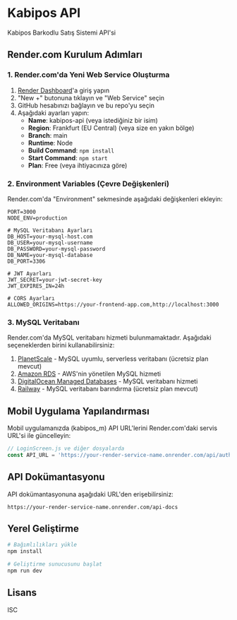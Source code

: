 # Kabipos API

Kabipos Barkodlu Satış Sistemi API'si

## Render.com Kurulum Adımları

### 1. Render.com'da Yeni Web Service Oluşturma

1. [Render Dashboard](https://dashboard.render.com/)'a giriş yapın
2. "New +" butonuna tıklayın ve "Web Service" seçin
3. GitHub hesabınızı bağlayın ve bu repo'yu seçin
4. Aşağıdaki ayarları yapın:
   - **Name**: kabipos-api (veya istediğiniz bir isim)
   - **Region**: Frankfurt (EU Central) (veya size en yakın bölge)
   - **Branch**: main
   - **Runtime**: Node
   - **Build Command**: `npm install`
   - **Start Command**: `npm start`
   - **Plan**: Free (veya ihtiyacınıza göre)

### 2. Environment Variables (Çevre Değişkenleri)

Render.com'da "Environment" sekmesinde aşağıdaki değişkenleri ekleyin:

```
PORT=3000
NODE_ENV=production

# MySQL Veritabanı Ayarları
DB_HOST=your-mysql-host.com
DB_USER=your-mysql-username
DB_PASSWORD=your-mysql-password
DB_NAME=your-mysql-database
DB_PORT=3306

# JWT Ayarları
JWT_SECRET=your-jwt-secret-key
JWT_EXPIRES_IN=24h

# CORS Ayarları
ALLOWED_ORIGINS=https://your-frontend-app.com,http://localhost:3000
```

### 3. MySQL Veritabanı

Render.com'da MySQL veritabanı hizmeti bulunmamaktadır. Aşağıdaki seçeneklerden birini kullanabilirsiniz:

1. [PlanetScale](https://planetscale.com/) - MySQL uyumlu, serverless veritabanı (ücretsiz plan mevcut)
2. [Amazon RDS](https://aws.amazon.com/rds/mysql/) - AWS'nin yönetilen MySQL hizmeti
3. [DigitalOcean Managed Databases](https://www.digitalocean.com/products/managed-databases-mysql) - MySQL veritabanı hizmeti
4. [Railway](https://railway.app/) - MySQL veritabanı barındırma (ücretsiz plan mevcut)

## Mobil Uygulama Yapılandırması

Mobil uygulamanızda (kabipos_m) API URL'lerini Render.com'daki servis URL'si ile güncelleyin:

```javascript
// LoginScreen.js ve diğer dosyalarda
const API_URL = 'https://your-render-service-name.onrender.com/api/auth/login';
```

## API Dokümantasyonu

API dokümantasyonuna aşağıdaki URL'den erişebilirsiniz:

```
https://your-render-service-name.onrender.com/api-docs
```

## Yerel Geliştirme

```bash
# Bağımlılıkları yükle
npm install

# Geliştirme sunucusunu başlat
npm run dev
```

## Lisans

ISC 